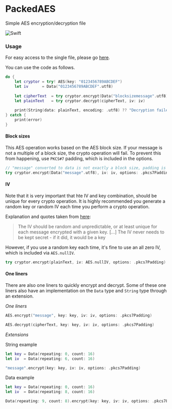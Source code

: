 # PackedAES
Simple AES encryption/decryption file

![Swift](https://github.com/Craz1k0ek/SwiftPackedAES/workflows/Swift/badge.svg)

### Usage

For easy access to the single file, please go [here](https://github.com/Craz1k0ek/SwiftPackedAES/blob/master/Sources/SwiftPackedAES/SwiftPackedAES.swift).

You can use the code as follows.

```swift
do {
    let cryptor = try! AES(key: "0123456789ABCDEF")
    let iv      = Data("0123456789ABCDEF".utf8)
    
    let cipherText  = try cryptor.encrypt(Data("blocksizemessage".utf8), iv: iv)
    let plainText   = try cryptor.decrypt(cipherText, iv: iv)
    
    print(String(data: plainText, encoding: .utf8) ?? "Decryption failed, non UTF8 data returned")
} catch {
    print(error)
}
```

#### Block sizes

This AES operation works based on the AES block size. If your message is not a multiple of a block size, the crypto operation will fail.
To prevent this from happening, use `PKCS#7` padding, which is included in the options.

```swift
// "message" converted to data is not exactly a block size, padding is required
try cryptor.encrypt(Data("message".utf8), iv: iv, options: .pkcs7Padding)
```

#### IV

Note that it is very important that hte IV and key combination, should be unique for every crypto operation. 
It is highly recommended you generate a random key or random IV each time you perform a crypto operation.

Explanation and quotes taken from [here](https://crypto.stackexchange.com/questions/3965/what-is-the-main-difference-between-a-key-an-iv-and-a-nonce):
> The IV should be random and unpredictable, or at least unique for each message encrypted with a given key. [...]
> The IV never needs to be kept secret - if it did, it would be a key

However, if you use a random key each time, it's fine to use an all zero IV, which is included via `AES.nullIV`.

```swift
try cryptor.encrypt(plainText, iv: AES.nullIV, options: .pkcs7Padding)
```

#### One liners

There are also one liners to quickly encrypt and decrypt. Some of these one liners also have an implementation on the `Data` type and `String` type through an extension.

_One liners_
```swift
AES.encrypt("message", key: key, iv: iv, options: .pkcs7Padding)

AES.decrypt(cipherText, key: key, iv: iv, options: .pkcs7Padding)
```

_Extensions_

String example
```swift
let key = Data(repeating: 0, count: 16)
let iv  = Data(repeating: 6, count: 16)

"message".encrypt(key: key, iv: iv, options: .pkcs7Padding)
```

Data example
```swift
let key = Data(repeating: 0, count: 16)
let iv  = Data(repeating: 8, count: 16)

Data(repeating: 9, count: 8).encrypt(key: key, iv: iv, options: .pkcs7Padding)
```
